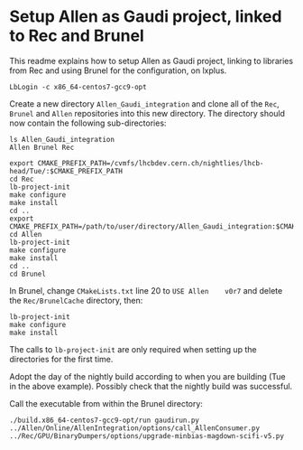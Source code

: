 Setup Allen as Gaudi project, linked to Rec and Brunel
=============================

This readme explains how to setup Allen as Gaudi project, linking to libraries from Rec and using Brunel for the configuration, on lxplus.

```
LbLogin -c x86_64-centos7-gcc9-opt
```

Create a new directory `Allen_Gaudi_integration` and clone all of the `Rec`, `Brunel` and `Allen` repositories into this new directory. The directory should now contain the following sub-directories:
```
ls Allen_Gaudi_integration
Allen Brunel Rec

```

```
export CMAKE_PREFIX_PATH=/cvmfs/lhcbdev.cern.ch/nightlies/lhcb-head/Tue/:$CMAKE_PREFIX_PATH
cd Rec
lb-project-init
make configure
make install
cd ..
export CMAKE_PREFIX_PATH=/path/to/user/directory/Allen_Gaudi_integration:$CMAKE_PREFIX_PATH
cd Allen
lb-project-init
make configure
make install
cd ..
cd Brunel
```

In Brunel, change `CMakeLists.txt` line 20 to `USE Allen	v0r7` and delete the `Rec/BrunelCache` directory, then:
```
lb-project-init
make configure
make install
```

The calls to `lb-project-init` are only required when setting up the directories for the first time.

Adopt the day of the nightly build according to when you are building (Tue in the above example). Possibly check that the nightly build was successful.

Call the executable from within the Brunel directory:
```
./build.x86_64-centos7-gcc9-opt/run gaudirun.py ../Allen/Online/AllenIntegration/options/call_AllenConsumer.py ../Rec/GPU/BinaryDumpers/options/upgrade-minbias-magdown-scifi-v5.py
```